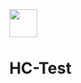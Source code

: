 <img src="https://humanconnection.org/wp-content/uploads/2017/02/Logo_vertical.png" width="50px" height=auto />

# HC-Test
